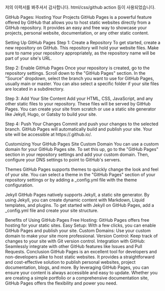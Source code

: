 저의 이력서를 봐주셔서 감사합니다.
html/css/github action 등이 사용되었습니다.

GitHub Pages: Hosting Your Projects
GitHub Pages is a powerful feature offered by GitHub that allows you to host static websites directly from a GitHub repository. It provides an easy and free way to showcase your projects, personal website, documentation, or any other static content.

Setting Up GitHub Pages
Step 1: Create a Repository
To get started, create a new repository on GitHub. This repository will hold your website files. Make sure to name your repository appropriately, as the repository name will be part of your site's URL.

Step 2: Enable GitHub Pages
Once your repository is created, go to the repository settings. Scroll down to the "GitHub Pages" section. In the "Source" dropdown, select the branch you want to use for GitHub Pages, usually main or master. You can also select a specific folder if your site files are located in a subdirectory.

Step 3: Add Your Site Content
Add your HTML, CSS, JavaScript, and any other static files to your repository. These files will be served by GitHub Pages. You can create your site from scratch or use a static site generator like Jekyll, Hugo, or Gatsby to build your site.

Step 4: Push Your Changes
Commit and push your changes to the selected branch. GitHub Pages will automatically build and publish your site. Your site will be accessible at https://<username>.github.io/<repository>.

Customizing Your GitHub Pages Site
Custom Domain
You can use a custom domain for your GitHub Pages site. To set this up, go to the "GitHub Pages" section in your repository settings and add your custom domain. Then, configure your DNS settings to point to GitHub's servers.

Themes
GitHub Pages supports themes to quickly change the look and feel of your site. You can select a theme in the "GitHub Pages" section of your repository settings or by adding a _config.yml file with the theme configuration.

Jekyll
GitHub Pages natively supports Jekyll, a static site generator. By using Jekyll, you can create dynamic content with Markdown, Liquid templates, and plugins. To get started with Jekyll on GitHub Pages, add a _config.yml file and create your site structure.

Benefits of Using GitHub Pages
Free Hosting: GitHub Pages offers free hosting for your static sites.
Easy Setup: With a few clicks, you can enable GitHub Pages and publish your site.
Custom Domains: Use your custom domain to make your site more professional.
Version Control: Keep track of changes to your site with Git version control.
Integration with GitHub: Seamlessly integrate with other GitHub features like Issues and Pull Requests.
Conclusion
GitHub Pages is an excellent tool for developers and non-developers alike to host static websites. It provides a straightforward and cost-effective solution to publish personal websites, project documentation, blogs, and more. By leveraging GitHub Pages, you can ensure your content is always accessible and easy to update. Whether you are creating a simple portfolio or a comprehensive documentation site, GitHub Pages offers the flexibility and power you need.